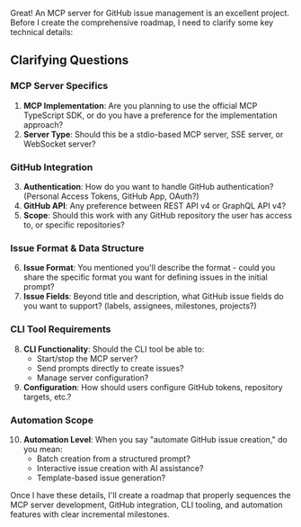 Great! An MCP server for GitHub issue management is an excellent project. Before I create the comprehensive roadmap, I need to clarify some key technical details:

## Clarifying Questions

### MCP Server Specifics
1. **MCP Implementation**: Are you planning to use the official MCP TypeScript SDK, or do you have a preference for the implementation approach?
2. **Server Type**: Should this be a stdio-based MCP server, SSE server, or WebSocket server?

### GitHub Integration
3. **Authentication**: How do you want to handle GitHub authentication? (Personal Access Tokens, GitHub App, OAuth?)
4. **GitHub API**: Any preference between REST API v4 or GraphQL API v4?
5. **Scope**: Should this work with any GitHub repository the user has access to, or specific repositories?

### Issue Format & Data Structure
6. **Issue Format**: You mentioned you'll describe the format - could you share the specific format you want for defining issues in the initial prompt?
7. **Issue Fields**: Beyond title and description, what GitHub issue fields do you want to support? (labels, assignees, milestones, projects?)

### CLI Tool Requirements
8. **CLI Functionality**: Should the CLI tool be able to:
   - Start/stop the MCP server?
   - Send prompts directly to create issues?
   - Manage server configuration?
9. **Configuration**: How should users configure GitHub tokens, repository targets, etc.?

### Automation Scope
10. **Automation Level**: When you say "automate GitHub issue creation," do you mean:
    - Batch creation from a structured prompt?
    - Interactive issue creation with AI assistance?
    - Template-based issue generation?

Once I have these details, I'll create a roadmap that properly sequences the MCP server development, GitHub integration, CLI tooling, and automation features with clear incremental milestones.